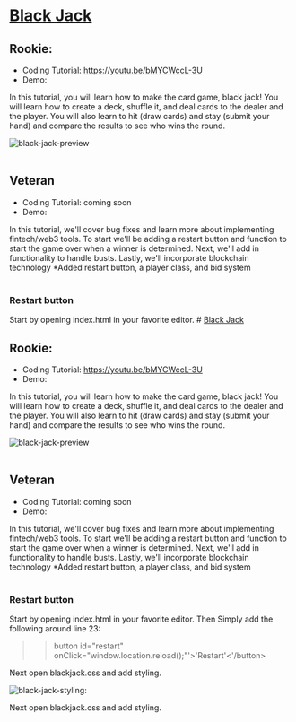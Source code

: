 # [Black Jack](https://youtu.be/bMYCWccL-3U)

## Rookie:
- Coding Tutorial: https://youtu.be/bMYCWccL-3U
- Demo: 

In this tutorial, you will learn how to make the card game, black jack! You will learn how to create a deck, shuffle it, and deal cards to the dealer and the player. You will also learn to hit (draw cards) and stay (submit your hand) and compare the results to see who wins the round.

![black-jack-preview]()<br><br>

## Veteran

- Coding Tutorial: coming soon
- Demo: 

In this tutorial, we'll cover bug fixes and learn more about implementing fintech/web3 tools. To start we'll be adding a restart button and function to start the game over when a winner is determined. Next, we'll add in functionality to handle busts. Lastly, we'll incorporate blockchain technology  *Added restart button, a player class, and bid system<br><br>

### Restart button

Start by opening index.html in your favorite editor. # [Black Jack](https://youtu.be/bMYCWccL-3U)

## Rookie:
- Coding Tutorial: https://youtu.be/bMYCWccL-3U
- Demo: 

In this tutorial, you will learn how to make the card game, black jack! You will learn how to create a deck, shuffle it, and deal cards to the dealer and the player. You will also learn to hit (draw cards) and stay (submit your hand) and compare the results to see who wins the round.

![black-jack-preview](black-jack/screenshare/kyip_screenshare.png)<br><br>

## Veteran

- Coding Tutorial: coming soon
- Demo: 

In this tutorial, we'll cover bug fixes and learn more about implementing fintech/web3 tools. To start we'll be adding a restart button and function to start the game over when a winner is determined. Next, we'll add in functionality to handle busts. Lastly, we'll incorporate blockchain technology  *Added restart button, a player class, and bid system<br><br>

### Restart button

Start by opening index.html in your favorite editor. Then Simply add the following around line 23:<br>
>> button id="restart" onClick="window.location.reload();"'>'Restart'<'/button>

Next open blackjack.css and add styling.

![black-jack-styling](black-jack/screenshare/restart_button%20.png):<br>

Next open blackjack.css and add styling.
